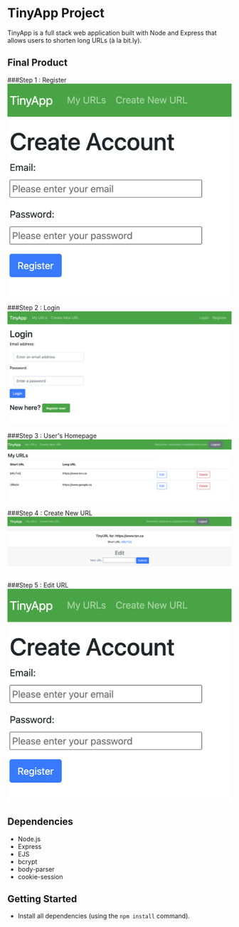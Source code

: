 # TinyApp Project

TinyApp is a full stack web application built with Node and Express that allows users to shorten long URLs (à la bit.ly).

## Final Product

###Step 1 : Register
![alt text](https://github.com/wentingzoe/tinyapp/blob/master/docs/TinyApp%20Register.png?raw=true)

###Step  2 : Login
![alt text](https://github.com/wentingzoe/tinyapp/blob/master/docs/TinyApp%20Login.png)

###Step  3 : User's Homepage 
![alt text](https://github.com/wentingzoe/tinyapp/blob/master/docs/TinyApp%20Home.png)

###Step  4 : Create New URL
![alt text](https://github.com/wentingzoe/tinyapp/blob/master/docs/TinyApp%20Edit.png)

###Step  5 : Edit URL
![alt text](https://github.com/wentingzoe/tinyapp/blob/master/docs/TinyApp%20Register.png)


## Dependencies

- Node.js
- Express
- EJS
- bcrypt
- body-parser
- cookie-session

## Getting Started

- Install all dependencies (using the `npm install` command).